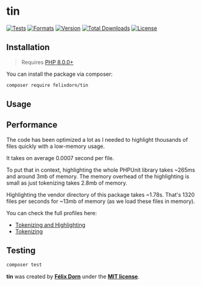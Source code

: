 # tin

[![Tests](https://github.com/felixdorn/tin/actions/workflows/tests.yml/badge.svg?branch=master)](https://github.com/felixdorn/tin/actions/workflows/tests.yml)
[![Formats](https://github.com/felixdorn/tin/actions/workflows/formats.yml/badge.svg?branch=master)](https://github.com/felixdorn/tin/actions/workflows/formats.yml)
[![Version](https://poser.pugx.org/felixdorn/tin/version)](//packagist.org/packages/felixdorn/tin)
[![Total Downloads](https://poser.pugx.org/felixdorn/tin/downloads)](//packagist.org/packages/felixdorn/tin)
[![License](https://poser.pugx.org/felixdorn/tin/license)](//packagist.org/packages/felixdorn/tin)

## Installation

> Requires [PHP 8.0.0+](https://php.net/releases)

You can install the package via composer:

```bash
composer require felixdorn/tin
```

## Usage


## Performance

The code has been optimized a lot as I needed to highlight thousands of files quickly with a low-memory usage.

It takes on average 0.0007 second per file.

To put that in context, highlighting the whole PHPUnit library takes ~265ms and around 3mb of memory. The memory
overhead of the highlighting is small as just tokenizing takes 2.8mb of memory.

Highlighting the vendor directory of this package takes ~1.78s. That's 1320 files per seconds for ~13mb of memory (as we
load these files in memory).

You can check the full profiles here:

* [Tokenizing and Highlighting](https://blackfire.io/profiles/ee4f4620-4712-4efa-92a8-446ad0677744/graph)
* [Tokenizing](https://blackfire.io/profiles/ee4f4620-4712-4efa-92a8-446ad0677744/graph)

## Testing

```bash
composer test
```

**tin** was created by **[Félix Dorn](https://twitter.com/afelixdorn)** under
the **[MIT license](https://opensource.org/licenses/MIT)**.
